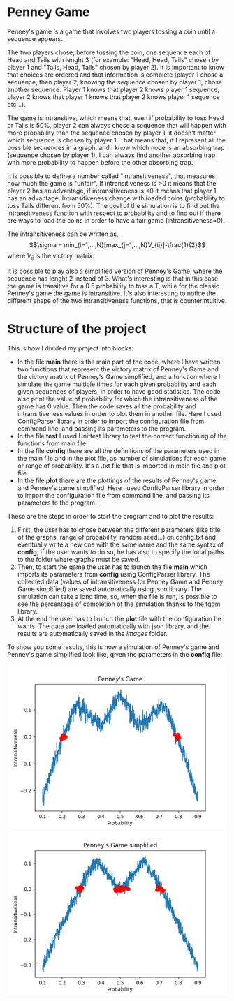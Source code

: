 # Penney Game
Penney's game is a game that involves two players tossing a coin until a sequence appears.  

The two players chose, before tossing the coin, one sequence each of Head and Tails  with lenght 3 (for example: "Head, Head, Tails" chosen by player 1 and "Tails, Head, Tails" chosen by player 2). It is important to know that choices are ordered and that information is complete (player 1 chose a sequence, then player 2, knowing the sequence chosen by player 1, chose another sequence. Player 1 knows that player 2 knows player 1 sequence, player 2 knows that player 1 knows that player 2 knows player 1 sequence etc...).  

The game is intransitive, which means that, even if probability to toss Head or Tails is 50%, player 2 can always chose a sequence that will happen with more probability than the sequence chosen by player 1, it doesn't matter which sequence is chosen by player 1. That means that, if I represent all the possible sequences in a graph, and I know which node is an absorbing trap (sequence chosen by player 1), I can always find another absorbing trap with more probability to happen before the other absorbing trap.  

It is possible to define a number called "intransitiveness", that measures how much the game is "unfair". If intransitiveness is >0 it means that the player 2 has an advantage, if intransitiveness is <0 it means that player 1 has an advantage. Intransitiveness change with loaded coins (probability to toss Tails different from 50%). The goal of the simulation is to find out the intransitiveness function with respect to probability and to find out if there are ways to load the coins in order to have a fair game (intransitiveness=0).  

The intransitiveness can be written as,
$$\sigma = min_{i=1,...,N}[max_{j=1,...,N}V_{ij}]-\frac{1}{2}$$
where $V_{ij}$ is the victory matrix.  

It is possible to play also a simplified version of Penney's Game, where the sequence has lenght 2 instead of 3. What's interesting is that in this case the game is transitive for a 0.5 probability to toss a T, while for the classic Penney's game the game is intransitive. 
It's also interesting to notice the different shape of the two intransitiveness functions, that is counterintuitive.  

# Structure of the project
This is how I divided my project into blocks:  
- In the file **main** there is the main part of the code, where I have written two functions that represent the victory matrix of Penney's Game and the victory matrix of Penney's Game simplified, and a function where I simulate the game multiple times for each given probability and each given sequences of players, in order to have good statistics. The code also print the value of probability for which the intransitiveness of the game has 0 value. Then the code saves all the probability and intransitiveness values in order to plot them in another file. Here I used ConfigParser library in order to import the configuration file from command line, and passing its parameters to the program.
- In the file **test** I used Unittest library to test the correct functioning of the functions from main file.
- In the file **config** there are all the definitions of the parameters used in the main file and in the plot file, as number of simulations for each game or range of probability. It's a .txt file that is imported in main file and plot file.
- In the file **plot** there are the plottings of the results of Penney's game and Penney's game simplified. Here I used ConfigParser library in order to import the configuration file from command line, and passing its parameters to the program.  

These are the steps in order to start the program and to plot the results:  

1. First, the user has to chose between the different parameters (like title of the graphs, range of probability, random seed...) on config.txt and eventually write a new one with the same name and the same syntax of **config**; if the user wants to do so, he has also to specify the local paths to the folder where graphs must be saved.
2. Then, to start the game the user has to launch the file **main** which imports its parameters from **config** using ConfigParser library. The collected data (values of intransitiveness for Penney Game and Penney Game simplified) are saved automatically using json library. The simulation can take a long time, so, when the file is run, is possible to see the percentage of completion of the simulation thanks to the tqdm library.
3. At the end the user has to launch the **plot** file with the configuration he wants. The data are loaded automatically with json library, and the results are automatically saved in the *images* folder.  

To show you some results, this is how a simulation of Penney's game and Penney's game simplified look like, given the parameters in the **config** file:  

![This is an image](./images/intransitiveness.png)
![This is an image](./images/intransitiveness2.png)

